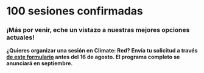 # 100 sesiones confirmadas

### ¡Más por venir, eche un vistazo a nuestras mejores opciones actuales!

**¿Quieres organizar una sesión en Climate: Red? Envía tu solicitud a través
[de este formulario](https://future-rcrc.com/climate-red-virtual-summit)
antes del 16 de agosto.
El programa completo se anunciará en septiembre.**
